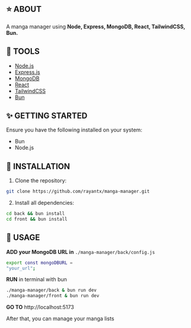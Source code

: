 ## ⭐ ABOUT

A manga manager using **Node, Express, MongoDB, React, TailwindCSS, Bun.**

## 🔨 TOOLS

- [Node.js](https://nodejs.org/en)
- [Express.js](https://expressjs.com/)
- [MongoDB](https://www.mongodb.com/)
- [React](https://react.dev/)
- [TailwindCSS](https://tailwindcss.com/)
- [Bun](https://bun.sh/)

## ✨ GETTING STARTED

Ensure you have the following installed on your system:

- Bun
- Node.js

## 🔧 INSTALLATION

1. Clone the repository:
```bash
git clone https://github.com/rayantx/manga-manager.git
```
2. Install all dependencies:
```bash
cd back && bun install
cd front && bun install
```

## 🎡 USAGE

**ADD your MongoDB URL in** `./manga-manager/back/config.js`
```bash
export const mongoDBURL =
"your_url";
```

**RUN** in terminal with bun
```bash
./manga-manager/back & bun run dev
./manga-manager/front & bun run dev
```

**GO TO** http://localhost:5173

After that, you can manage your manga lists